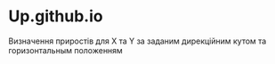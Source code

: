 # Up.github.io
Визначення приростів для Х та Y за заданим дирекційним кутом та горизонтальным положенням 
